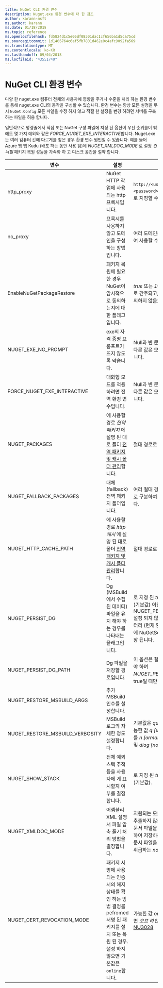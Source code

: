 ```yaml
---
title: NuGet CLI 환경 변수
description: Nuget.exe 환경 변수에 대 한 참조
author: karann-msft
ms.author: karann
ms.date: 01/18/2018
ms.topic: reference
ms.openlocfilehash: fd5824d1c5e05df08301dac1cf656ba1d5ca75cd
ms.sourcegitcommit: 1d1406764c6af5fb7801d462e0c4afc9092fa569
ms.translationtype: MT
ms.contentlocale: ko-KR
ms.lasthandoff: 09/04/2018
ms.locfileid: "43551740"
---
```

# <a name="nuget-cli-environment-variables"></a>NuGet CLI 환경 변수

다양 한 nuget.exe 컴퓨터 전체의 사용자에 영향을 주거나 수준을 처리 하는 환경 변수를 통해 nuget.exe CLI의 동작을 구성할 수 있습니다. 환경 변수는 항상 모든 설정을 무시 `NuGet.Config` 모든 파일을 수정 하지 않고 적절 한 설정을 변경 하려면 서버를 구축 하는 파일을 허용 합니다.

일반적으로 명령줄에서 직접 또는 NuGet 구성 파일에 지정 된 옵션이 우선 순위를이 밖에도 몇 가지 예외와 같은 *FORCE_NUGET_EXE_INTERACTIVE*합니다. Nuget.exe는 여러 컴퓨터 간에 다르게를 찾은 경우 환경 변수 원인일 수 있습니다. 예를 들어 Azure 웹 앱 Kudu (배포 하는 동안 사용 됨)에 *NUGET_XMLDOC_MODE* 로 설정 *건너뛸* 패키지 복원 성능을 가속화 하 고 디스크 공간을 절약 합니다.

| 변수 | 설명 | 설명 |
| --- | --- | --- |
| http_proxy | NuGet HTTP 작업에 사용되는 http 프록시입니다. | `http://<username>:<password>@proxy.com` 등으로 지정할 수 있습니다. |
| no_proxy | 프록시를 사용하지 않고 도메인을 구성하는 방법입니다. | 여러 도메인을 쉼표(,)로 구분하여 사용할 수 있습니다. |
| EnableNuGetPackageRestore | 패키지 복원에 필요한 경우 NuGet이 암시적으로 동의하는지에 대한 플래그입니다. | *true* 또는 *1*이 동의하는 플래그로 간주되고, 다른 모든 값은 동의하지 않음으로 간주됩니다. |
| NUGET_EXE_NO_PROMPT | exe의 자격 증명 프롬프트가 뜨지 않도록 막습니다. | Null과 빈 문자열만 제외하고 다른 값은 모두 참으로 간주합니다. |
| FORCE_NUGET_EXE_INTERACTIVE | 대화형 모드를 적용 하려면 전역 환경 변수입니다. | Null과 빈 문자열만 제외하고 다른 값은 모두 참으로 간주합니다. |
| NUGET_PACKAGES | 에 사용할 경로 *전역 패키지* 에 설명 된 대로 폴더 [전역 패키지 및 캐시 폴더 관리](../consume-packages/managing-the-global-packages-and-cache-folders.md)합니다. | 절대 경로로 지정 합니다. |
| NUGET_FALLBACK_PACKAGES | 대체(fallback) 전역 패키지 폴더입니다. | 여러 절대 경로를 세미콜론(;)으로 구분하여 사용할 수 있습니다. |
| NUGET_HTTP_CACHE_PATH | 에 사용할 경로 *http 캐시* 에 설명 된 대로 폴더 [전역 패키지 및 캐시 폴더 관리](../consume-packages/managing-the-global-packages-and-cache-folders.md)합니다. | 절대 경로로 지정 합니다. |
| NUGET_PERSIST_DG | Dg (MSBuild에서 수집 된 데이터) 파일을 유지 해야 하는 경우를 나타내는 플래그입니다. | 로 지정 된 *true* 하거나 *false* (기본값) 이면 NUGET_PERSIST_DG_PATH 설정 되지 않은 경우 임시 디렉터리 (현재 환경 임시 디렉터리에 NuGetScratch 폴더)에 저장 됩니다. |
| NUGET_PERSIST_DG_PATH | Dg 파일을 저장할 경로입니다. | 이 옵션은 절대 경로로 지정해야 하며 *NUGET_PERSIST_DG* 값이 true일 때만 사용됩니다. |
| NUGET_RESTORE_MSBUILD_ARGS | 추가 MSBuild 인수를 설정합니다. | |
| NUGET_RESTORE_MSBUILD_VERBOSITY | MSBuild 로그의 자세한 정도 설정합니다. | 기본값은 *quiet* ("/ v: q"). 가능한 값 *q [uiet]*, *m [inimal]* 를 *n [ormal]* 를 *d [etailed]*, 및 *diag [nostic]* 합니다. |
| NUGET_SHOW_STACK | 전체 예외 스택 추적 등을 사용자에 게 표시할지 여부를 결정 합니다. | 로 지정 된 *true* 하거나 *false* (기본값). |
| NUGET_XMLDOC_MODE | 어셈블리 XML 설명서 파일 압축 풀기 처리 방법을 결정합니다. | 지원되는 모드는 XML 파일을 추출하지 않는 *건너뛰기*, XML 문서 파일을 zip 형식으로 압축하여 저장하는 *압축* 또는 XML 문서 파일을 일반적인 파일로 취급하는 *none* 입니다. |
| NUGET_CERT_REVOCATION_MODE | 패키지 서명에 사용 되는 인증서의 해지 상태를 확인 하는 방법 결정를 pefromed 서명 된 패키지를 설치 또는 복원 된 경우. 설정 하지 않으면 기본값은 `online`합니다.| 가능한 값 *online* (기본값) 이면 *오프 라인*합니다.  관련 된 [NU3028](../reference/errors-and-warnings/NU3028.md) |
